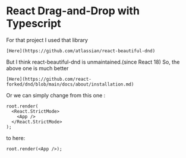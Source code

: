# React Drag-and-Drop with Typescript

For that project I used that library

```
[Here](https://github.com/atlassian/react-beautiful-dnd)
```

But I think react-beautiful-dnd is unmaintained.(since React 18)
So, the above one is much better

```
[Here](https://github.com/react-forked/dnd/blob/main/docs/about/installation.md)
```

Or we can simply change
from this one :

```
root.render(
  <React.StrictMode>
    <App />
  </React.StrictMode>
);
```

to here:

```
root.render(<App />);
```
